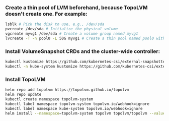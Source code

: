 ### Create a thin pool of LVM beforehand, because TopoLVM doesn't create one. For example:
```bash
lsblk # Pick the disk to use, e.g., /dev/sda
pvcreate /dev/sda # Initialize the physical volume
vgcreate myvg1 /dev/sda # Create a volume group named myvg1
lvcreate -T -n pool0 -L 50G myvg1 # Create a thin pool named pool0 with size 4G in the volume group myvg1
```

### Install VolumeSnapshot CRDs and the cluster-wide controller:
```bash
kubectl kustomize https://github.com/kubernetes-csi/external-snapshotter/client/config/crd | kubectl create -f -
kubectl -n kube-system kustomize https://github.com/kubernetes-csi/external-snapshotter/deploy/kubernetes/snapshot-controller | kubectl create -f -
```

### Install TopoLVM
```bash
helm repo add topolvm https://topolvm.github.io/topolvm
helm repo update
kubectl create namespace topolvm-system
kubectl label namespace topolvm-system topolvm.io/webhook=ignore
kubectl label namespace kube-system topolvm.io/webhook=ignore
helm install --namespace=topolvm-system topolvm topolvm/topolvm --values ./values.yaml
```

